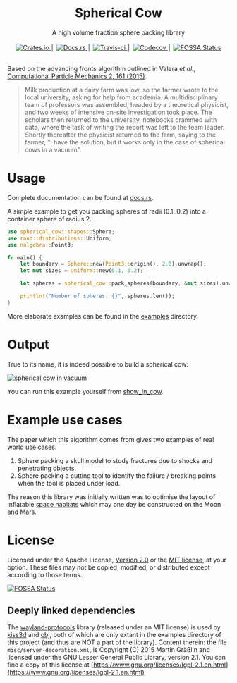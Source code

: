 <h1 align="center">Spherical Cow</h1>

<div align="center">A high volume fraction sphere packing library</div>
<br />
<div align="center">
    <a href="https://crates.io/crates/spherical-cow">
        <img src="https://img.shields.io/crates/v/spherical-cow.svg" alt="Crates.io" />
    </a>
    │
    <a href="https://docs.rs/spherical-cow/">
        <img src="https://img.shields.io/badge/api-documentation-blue.svg" alt="Docs.rs" />
    </a>
    │
    <a href="https://travis-ci.org/Libbum/spherical-cow">
        <img src="https://travis-ci.org/Libbum/spherical-cow.svg?branch=master" alt="Travis-ci" />
    </a>
    │
    <a href="https://codecov.io/gh/Libbum/spherical-cow">
        <img src="https://codecov.io/gh/Libbum/spherical-cow/branch/master/graph/badge.svg" alt="Codecov" />
    </a>
    │
    <a href="https://app.fossa.io/projects/git%2Bgithub.com%2FLibbum%2Fspherical-cow?ref=badge_shield">
        <img src="https://app.fossa.io/api/projects/git%2Bgithub.com%2FLibbum%2Fspherical-cow.svg?type=shield" alt="FOSSA Status" />
    </a>
</div>
<br />

Based on the advancing fronts algorithm outlined in Valera *et al.*, [Computational Particle Mechanics 2, 161 (2015)](https://doi.org/10.1007/s40571-015-0045-8).

> Milk production at a dairy farm was low, so the farmer wrote to the local university, asking for help from academia.
> A multidisciplinary team of professors was assembled, headed by a theoretical physicist, and two weeks of intensive on-site investigation took place.
> The scholars then returned to the university, notebooks crammed with data, where the task of writing the report was left to the team leader.
> Shortly thereafter the physicist returned to the farm, saying to the farmer, "I have the solution, but it works only in the case of spherical cows in a vacuum".

# Usage

Complete documentation can be found at [docs.rs](https://docs.rs/spherical-cow/).

A simple example to get you packing spheres of radii (0.1..0.2) into a container sphere of radius 2.
```rust
use spherical_cow::shapes::Sphere;
use rand::distributions::Uniform;
use nalgebra::Point3;

fn main() {
    let boundary = Sphere::new(Point3::origin(), 2.0).unwrap();
    let mut sizes = Uniform::new(0.1, 0.2);

    let spheres = spherical_cow::pack_spheres(boundary, &mut sizes).unwrap();

    println!("Number of spheres: {}", spheres.len());
}
```

More elaborate examples can be found in the [examples](examples/) directory.

# Output

True to its name, it is indeed possible to build a spherical cow:

![spherical cow in vacuum](https://github.com/Libbum/spherical-cow/blob/master/examples/objects/cow_output.jpg?raw=true)

You can run this example yourself from [show_in_cow](examples/show_in_cow.rs).

# Example use cases

The paper which this algorithm comes from gives two examples of real world use cases:

1. Sphere packing a skull model to study fractures due to shocks and penetrating objects.
2. Sphere packing a cutting tool to identify the failure / breaking points when the tool is placed under load.

The reason this library was initially written was to optimise the layout of inflatable [space habitats](https://github.com/Libbum/space-habitats) which may one day be constructed on the Moon and Mars.

# License

Licensed under the Apache License, [Version 2.0](http://www.apache.org/licenses/LICENSE-2.0) or the [MIT license](http://opensource.org/licenses/MIT), at your option.
These files may not be copied, modified, or distributed except according to those terms.


[![FOSSA Status](https://app.fossa.io/api/projects/git%2Bgithub.com%2FLibbum%2Fspherical-cow.svg?type=large)](https://app.fossa.io/projects/git%2Bgithub.com%2FLibbum%2Fspherical-cow?ref=badge_large)


## Deeply linked dependencies

The [wayland-protocols](https://github.com/Smithay/wayland-rs/tree/master/wayland-protocols) library (released under an MIT license) is used by [kiss3d](https://github.com/sebcrozet/kiss3d) and [obj](https://github.com/Smithay/wayland-rs/tree/master/wayland-protocols), both of which are only extant in the examples directory of this project (and thus are NOT a part of the library).
Content therein: the file `misc/server-decoration.xml`, is Copyright (C) 2015 Martin Gräßlin and licensed under the GNU Lesser General Public Library, version 2.1. You can find a copy of this license at [https://www.gnu.org/licenses/lgpl-2.1.en.html](https://www.gnu.org/licenses/lgpl-2.1.en.html)


